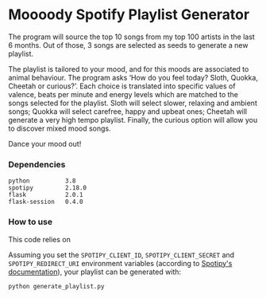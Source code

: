 # Moooody Spotify Playlist Generator

The program will source the top 10 songs from my top 100 artists in the last 6 months. Out of those, 3 songs are selected as seeds to generate a new playlist.

The playlist is tailored to your mood, and for this moods are associated to animal behaviour. The program asks ‘How do you feel today? Sloth, Quokka, Cheetah or curious?’. Each choice is translated into specific values of valence, beats per minute and energy levels which are matched to the songs selected for the playlist. Sloth will select slower, relaxing and ambient songs; Quokka will select carefree, happy and upbeat ones; Cheetah will generate a very high tempo playlist. Finally, the curious option will allow you to discover mixed mood songs. 

Dance your mood out!

### Dependencies

```
python          3.8
spotipy         2.18.0
flask           2.0.1
flask-session   0.4.0
```

### How to use

This code relies on

Assuming you set the `SPOTIPY_CLIENT_ID`, `SPOTIPY_CLIENT_SECRET` and `SPOTIPY_REDIRECT_URI` environment variables (according to [Spotipy's documentation](https://spotipy.readthedocs.io/en/2.18.0/#features)), your playlist can be generated with:

```
python generate_playlist.py
```
